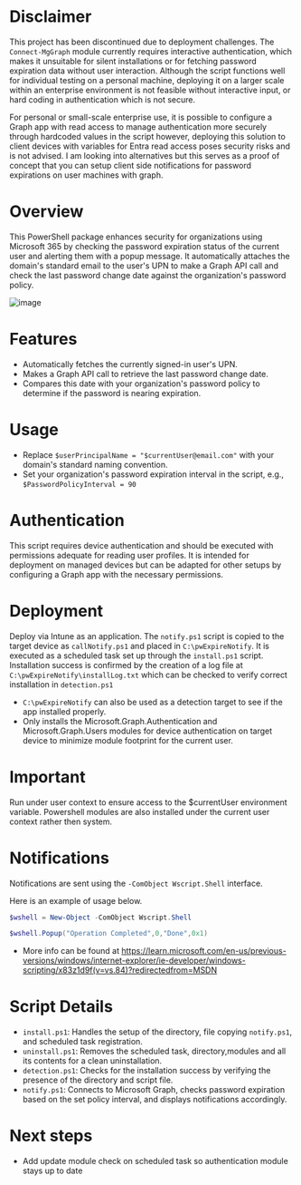 # Disclaimer
This project has been discontinued due to deployment challenges. The `Connect-MgGraph` module currently requires interactive authentication, which makes it unsuitable for silent installations or for fetching password expiration data without user interaction. Although the script functions well for individual testing on a personal machine, deploying it on a larger scale within an enterprise environment is not feasible without interactive input, or hard coding in authentication which is not secure. 

For personal or small-scale enterprise use, it is possible to configure a Graph app with read access to manage authentication more securely through hardcoded values in the script however, deploying this solution to client devices with variables for Entra read access poses security risks and is not advised. I am looking into alternatives but this serves as a proof of concept that you can setup client side notifications for password expirations on user machines with graph. 


# Overview
This PowerShell package enhances security for organizations using Microsoft 365 by checking the password expiration status of the current user and alerting them with a popup message. It automatically attaches the domain's standard email to the user's UPN to make a Graph API call and check the last password change date against the organization's password policy.  

![image](https://github.com/user-attachments/assets/306360fb-6e4a-42b7-afb3-44854191115b)


# Features
- Automatically fetches the currently signed-in user's UPN.
- Makes a Graph API call to retrieve the last password change date.
- Compares this date with your organization's password policy to determine if the password is nearing expiration.

# Usage
- Replace `$userPrincipalName = "$currentUser@email.com"` with your domain's standard naming convention. 
- Set your organization's password expiration interval in the script, e.g., `$PasswordPolicyInterval = 90`

# Authentication
This script requires device authentication and should be executed with permissions adequate for reading user profiles. It is intended for deployment on managed devices but can be adapted for other setups by configuring a Graph app with the necessary permissions.


# Deployment 
Deploy via Intune as an application. The `notify.ps1` script is copied to the target device as `callNotify.ps1` and placed in `C:\pwExpireNotify`. It is executed as a scheduled task set up through the `install.ps1` script. Installation success is confirmed by the creation of a log file at `C:\pwExpireNotify\installLog.txt` which can be checked to verify correct installation in `detection.ps1`

- `C:\pwExpireNotify` can also be used as a detection target to see if the app installed properly. 
- Only installs the Microsoft.Graph.Authentication and Microsoft.Graph.Users modules for device authentication on target device to minimize module footprint for the current user.



# Important
Run under user context to ensure access to the $currentUser environment variable. Powershell modules are also installed under the current user context rather then system. 


# Notifications 
Notifications are sent using the `-ComObject Wscript.Shell` interface.

Here is an example of usage below.

```powershell
$wshell = New-Object -ComObject Wscript.Shell

$wshell.Popup("Operation Completed",0,"Done",0x1)
```

- More info can be found at 
https://learn.microsoft.com/en-us/previous-versions/windows/internet-explorer/ie-developer/windows-scripting/x83z1d9f(v=vs.84)?redirectedfrom=MSDN



# Script Details

- `install.ps1`: Handles the setup of the directory, file copying `notify.ps1`, and scheduled task registration.
- `uninstall.ps1`: Removes the scheduled task, directory,modules and all its contents for a clean uninstallation.
- `detection.ps1`: Checks for the installation success by verifying the presence of the directory and script file.
- `notify.ps1`: Connects to Microsoft Graph, checks password expiration based on the set policy interval, and displays notifications accordingly.

# Next steps
- Add update module check on scheduled task so authentication module stays up to date
